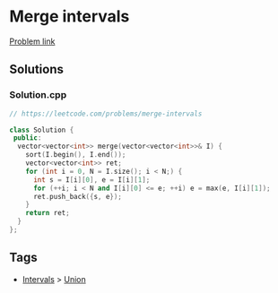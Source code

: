 # Merge intervals

[Problem link](https://leetcode.com/problems/merge-intervals)

## Solutions


### Solution.cpp
```cpp
// https://leetcode.com/problems/merge-intervals

class Solution {
 public:
  vector<vector<int>> merge(vector<vector<int>>& I) {
    sort(I.begin(), I.end());
    vector<vector<int>> ret;
    for (int i = 0, N = I.size(); i < N;) {
      int s = I[i][0], e = I[i][1];
      for (++i; i < N and I[i][0] <= e; ++i) e = max(e, I[i][1]);
      ret.push_back({s, e});
    }
    return ret;
  }
};
```
## Tags

* [Intervals](/README.md#Intervals) > [Union](/README.md#Intervals-Union)
